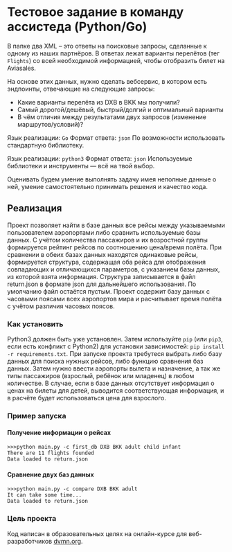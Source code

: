 # Тестовое задание в команду ассистеда (Python/Go)

В папке два XML – это ответы на поисковые запросы, сделанные к одному из наших партнёров.
В ответах лежат варианты перелётов (тег `Flights`) со всей необходимой информацией,
чтобы отобразить билет на Aviasales.

На основе этих данных, нужно сделать вебсервис,
в котором есть эндпоинты, отвечающие на следующие запросы:

* Какие варианты перелёта из DXB в BKK мы получили?
* Самый дорогой/дешёвый, быстрый/долгий и оптимальный варианты
* В чём отличия между результатами двух запросов (изменение маршрутов/условий)?

Язык реализации: `Go`
Формат ответа: `json`
По возможности использовать стандартную библиотеку.

Язык реализации: `python3`
Формат ответа: `json`
Используемые библиотеки и инструменты — всё на твой выбор.

Оценивать будем умение выполнять задачу имея неполные данные о ней,
умение самостоятельно принимать решения и качество кода.

## Реализация
Проект позволяет найти в базе данных все рейсы между указываемыми пользователем аэропортами либо сравнить используемые базы данных.
С учётом количества пассажиров и их возростной группы формируется рейтинг рейсов по соотношению цена/время полёта. 
При сравнении в обеих базах данных находятся одинаковые рейсы, 
формируется структура, содержащая оба рейса для отображения совпадающих и отличающихся параметров, с указанием базы данных, из которой взята информация.
Структура записывается в файл return.json в формате json для дальнейшего использования. По умолчанию файл остаётся пустым.
Проект содержит базу данных с часовыми поясами всех аэропортов мира и расчитывает время полёта с учётом различия часовых поясов.
### Как установить
Python3 должен быть уже установлен. Затем используйте `pip` (или `pip3`, если есть конфликт с Python2) для установки зависимостей:
`pip install -r requirements.txt`.
При запуске проекта требутеся выбрать либо базу данных для поиска нужных рейсов, 
либо функцию сравнения баз данных. Затем нужно ввести аэропорты вылета и назначение, а так же типы пассажиров (взрослый, ребёнок или младенец) в любом количестве.
В случае, если в базе данных отсутствует информация о ценах на билеты для детей, выводится соответствующая информация,
и в расчёте будет использоваться цена для взрослого.
### Пример запуска
#### Получение информации о рейсах
```
>>>python main.py -c first_db DXB BKK adult child infant
There are 11 flights founded
Data loaded to return.json
```
#### Сравнение двух баз данных
```
>>>python main.py -c compare DXB BKK adult 
It can take some time...
Data loaded to return.json
```
### Цель проекта
Код написан в образовательных целях на онлайн-курсе для веб-разработчиков [dvmn.org](https://dvmn.org).